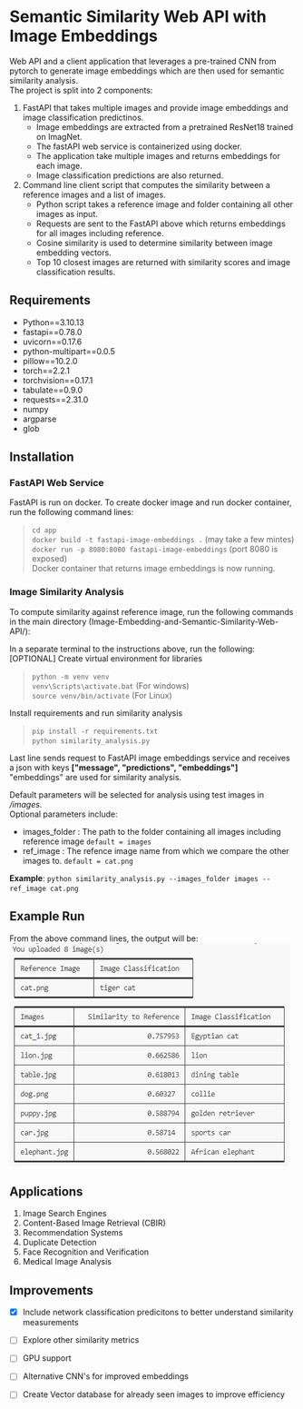 # Semantic Similarity Web API with Image Embeddings
Web API and a client application that leverages a pre-trained CNN from pytorch to generate image embeddings which are then used for semantic similarity analysis. </br>
The project is split into 2 components: </br>
1. FastAPI that takes multiple images and provide image embeddings and image classification predictinos. </br>
    - Image embeddings are extracted from a pretrained ResNet18 trained on ImagNet.
    - The fastAPI web service is containerized using docker.
    - The application take multiple images and returns embeddings for each image. 
    - Image classification predictions are also returned. 
2. Command line client script that computes the similarity between a reference images and a list of images. </br>
    - Python script takes a reference image and folder containing all other images as input.
    - Requests are sent to the FastAPI above which returns embeddings for all images including reference. 
    - Cosine similarity is used to determine similarity between image embedding vectors.
    - Top 10 closest images are returned with similarity scores and image classification results. 

## Requirements

* Python==3.10.13
* fastapi==0.78.0
* uvicorn==0.17.6
* python-multipart==0.0.5
* pillow==10.2.0
* torch==2.2.1
* torchvision==0.17.1
* tabulate==0.9.0
* requests==2.31.0
* numpy
* argparse
* glob


## Installation

### FastAPI Web Service
FastAPI is run on docker. To create docker image and run docker container, run the following command lines: </br> 
> `cd app` </br> 
> `docker build -t fastapi-image-embeddings .` (may take a few mintes) </br>
> `docker run -p 8080:8080 fastapi-image-embeddings` (port 8080 is exposed) </br> 
Docker container that returns image embeddings is now running.

### Image Similarity Analysis
To compute similarity against reference image, run the following commands in the main directory (Image-Embedding-and-Semantic-Similarity-Web-API/): </br> 

In a separate terminal to the instructions above, run the following:
[OPTIONAL] Create virtual environment for libraries
> `python -m venv venv` </br> 
> `venv\Scripts\activate.bat` (For windows) </br> 
> `source venv/bin/activate` (For Linux) </br> 

Install requirements and run similarity analysis </br> 
> `pip install -r requirements.txt` </br> 
> `python similarity_analysis.py` </br>

Last line sends request to FastAPI image embeddings service and receives a json with keys **["message", "predictions", "embeddings"]** </br>
"embeddings" are used for similarity analysis. 

Default parameters will be selected for analysis using test images in */images*. </br> 
Optional parameters include: </br> 
* images_folder : The path to the folder containing all images including reference image `default = images` </br>
* ref_image : The refence image name from which we compare the other images to. `default = cat.png` </br> 

**Example**: `python similarity_analysis.py --images_folder images --ref_image cat.png`

## Example Run
From the above command lines, the output will be: </br>
![image info](./example/fastapi_similarity_output.JPG)


## Applications
1. Image Search Engines
2. Content-Based Image Retrieval (CBIR)
3. Recommendation Systems
4. Duplicate Detection
5. Face Recognition and Verification
6. Medical Image Analysis

## Improvements 
- [x] Include network classification predicitons to better understand similarity measurements
- [ ] Explore other similarity metrics
- [ ] GPU support
- [ ] Alternative CNN's for improved embeddings
- [ ] Create Vector database for already seen images to improve efficiency














